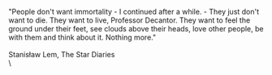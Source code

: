 "People don't want immortality - I continued after a while. - They just don't want to die. They want to live, Professor Decantor. They want to feel the ground under their feet, see clouds above their heads, love other people, be with them and think about it. Nothing more." \
\
Stanisław Lem, The Star Diaries \
\

